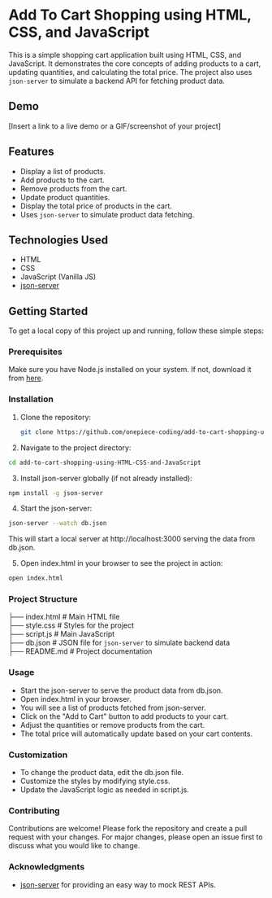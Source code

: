 # Add To Cart Shopping using HTML, CSS, and JavaScript

This is a simple shopping cart application built using HTML, CSS, and JavaScript. It demonstrates the core concepts of adding products to a cart, updating quantities, and calculating the total price. The project also uses `json-server` to simulate a backend API for fetching product data.

## Demo

[Insert a link to a live demo or a GIF/screenshot of your project]

## Features

- Display a list of products.
- Add products to the cart.
- Remove products from the cart.
- Update product quantities.
- Display the total price of products in the cart.
- Uses `json-server` to simulate product data fetching.

## Technologies Used

- HTML
- CSS
- JavaScript (Vanilla JS)
- [json-server](https://www.npmjs.com/package/json-server)

## Getting Started

To get a local copy of this project up and running, follow these simple steps:

### Prerequisites

Make sure you have Node.js installed on your system. If not, download it from [here](https://nodejs.org/).

### Installation

1. Clone the repository:

   ```bash
   git clone https://github.com/onepiece-coding/add-to-cart-shopping-using-HTML-CSS-and-JavaScript.git
   
2. Navigate to the project directory:

  ```bash
  cd add-to-cart-shopping-using-HTML-CSS-and-JavaScript
  ````

3. Install json-server globally (if not already installed):

  ```bash
  npm install -g json-server
  ```

4. Start the json-server:

  ```bash
  json-server --watch db.json
  ```

This will start a local server at http://localhost:3000 serving the data from db.json.

5. Open index.html in your browser to see the project in action:
   
  ```bash
  open index.html
  ```

### Project Structure

├── index.html        # Main HTML file <br />
├── style.css         # Styles for the project <br />
├── script.js         # Main JavaScript  <br />
├── db.json           # JSON file for `json-server` to simulate backend data <br />
├── README.md         # Project documentation

### Usage

- Start the json-server to serve the product data from db.json.
- Open index.html in your browser.
- You will see a list of products fetched from json-server.
- Click on the "Add to Cart" button to add products to your cart.
- Adjust the quantities or remove products from the cart.
- The total price will automatically update based on your cart contents.
  
### Customization

- To change the product data, edit the db.json file.
- Customize the styles by modifying style.css.
- Update the JavaScript logic as needed in script.js.

### Contributing

Contributions are welcome! Please fork the repository and create a pull request with your changes. For major changes, please open an issue first to discuss what you would like to change.

### Acknowledgments

- [json-server](https://www.npmjs.com/package/json-server) for providing an easy way to mock REST APIs.

